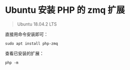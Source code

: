 # Ubuntu 安装 PHP 的 zmq 扩展

> Ubuntu 18.04.2 LTS

直接用命令安装即可：

```
sudo apt install php-zmq
```



查看已安装的扩展：

```
php -m
```

